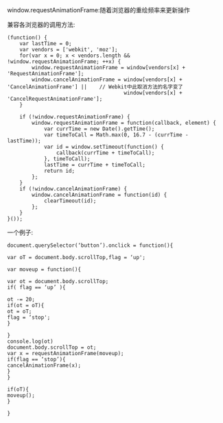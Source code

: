 window.requestAnimationFrame:随着浏览器的重绘频率来更新操作

兼容各浏览器的调用方法:

	(function() {
	    var lastTime = 0;
	    var vendors = ['webkit', 'moz'];
	    for(var x = 0; x < vendors.length && !window.requestAnimationFrame; ++x) {
	        window.requestAnimationFrame = window[vendors[x] + 'RequestAnimationFrame'];
	        window.cancelAnimationFrame = window[vendors[x] + 'CancelAnimationFrame'] ||    // Webkit中此取消方法的名字变了
	                                      window[vendors[x] + 'CancelRequestAnimationFrame'];
	    }
	
	    if (!window.requestAnimationFrame) {
	        window.requestAnimationFrame = function(callback, element) {
	            var currTime = new Date().getTime();
	            var timeToCall = Math.max(0, 16.7 - (currTime - lastTime));
	            var id = window.setTimeout(function() {
	                callback(currTime + timeToCall);
	            }, timeToCall);
	            lastTime = currTime + timeToCall;
	            return id;
	        };
	    }
	    if (!window.cancelAnimationFrame) {
	        window.cancelAnimationFrame = function(id) {
	            clearTimeout(id);
	        };
	    }
	}());


一个例子:

	document.querySelector(‘button’).onclick = function(){
	
	var oT = document.body.scrollTop,flag = ‘up';
	
	var moveup = function(){
	
	var ot = document.body.scrollTop;
	if( flag == ‘up’ ){
	
	ot -= 20;
	if(ot = oT){
	ot = oT;
	flag = ‘stop';
	}
	
	}
	console.log(ot)
	document.body.scrollTop = ot;
	var x = requestAnimationFrame(moveup);
	if(flag == ‘stop’){
	cancelAnimationFrame(x);
	}
	}
	
	if(oT){
	moveup();
	}
	
	}